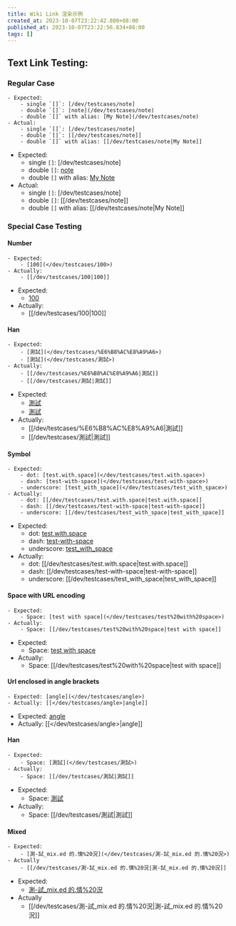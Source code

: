 ```yaml
---
title: Wiki Link 渲染示例
created_at: 2023-10-07T23:22:42.800+08:00
published_at: 2023-10-07T23:22:56.834+08:00
tags: []
---
```

## Text Link Testing:

### Regular Case

```
- Expected:
    - single `[]`: [/dev/testcases/note]
    - double `[]`: [note](/dev/testcases/note)
    - double `[]` with alias: [My Note](/dev/testcases/note)
- Actual:
    - single `[]`: [/dev/testcases/note]
    - double `[]`: [[/dev/testcases/note]]
    - double `[]` with alias: [[/dev/testcases/note|My Note]]
```

- Expected:
    - single `[]`: [/dev/testcases/note]
    - double `[]`: [note](/dev/testcases/note)
    - double `[]` with alias: [My Note](/dev/testcases/note)
- Actual:
    - single `[]`: [/dev/testcases/note]
    - double `[]`: [[/dev/testcases/note]]
    - double `[]` with alias: [[/dev/testcases/note|My Note]]

### Special Case Testing

#### Number

```
- Expected: 
    - [100](</dev/testcases/100>)
- Actually: 
    - [[/dev/testcases/100|100]]
```

- Expected: 
    - [100](</dev/testcases/100>)
- Actually: 
    - [[/dev/testcases/100|100]]
 

#### Han

```
- Expected: 
    - [測試](</dev/testcases/%E6%B8%AC%E8%A9%A6>)
    - [測試](</dev/testcases/測試>)
- Actually: 
    - [[/dev/testcases/%E6%B8%AC%E8%A9%A6|測試]]
    - [[/dev/testcases/測試|測試]]
```

- Expected: 
    - [測試](</dev/testcases/%E6%B8%AC%E8%A9%A6>)
    - [測試](</dev/testcases/測試>)
- Actually: 
    - [[/dev/testcases/%E6%B8%AC%E8%A9%A6|測試]]
    - [[/dev/testcases/測試|測試]]


#### Symbol

```
- Expected:
    - dot: [test.with.space](</dev/testcases/test.with.space>)
    - dash: [test-with-space](</dev/testcases/test-with-space>)
    - underscore: [test_with_space](</dev/testcases/test_with_space>)
- Actually:
    - dot: [[/dev/testcases/test.with.space|test.with.space]]
    - dash: [[/dev/testcases/test-with-space|test-with-space]]
    - underscore: [[/dev/testcases/test_with_space|test_with_space]]
```

- Expected:
    - dot: [test.with.space](</dev/testcases/test.with.space>)
    - dash: [test-with-space](</dev/testcases/test-with-space>)
    - underscore: [test_with_space](</dev/testcases/test_with_space>)
- Actually:
    - dot: [[/dev/testcases/test.with.space|test.with.space]]
    - dash: [[/dev/testcases/test-with-space|test-with-space]]
    - underscore: [[/dev/testcases/test_with_space|test_with_space]]

#### Space with URL encoding
```
- Expected:
    - Space: [test with space](</dev/testcases/test%20with%20space>)
- Actually:
    - Space: [[/dev/testcases/test%20with%20space|test with space]]
```

- Expected:
    - Space: [test with space](</dev/testcases/test%20with%20space>)
- Actually:
    - Space: [[/dev/testcases/test%20with%20space|test with space]]

#### Url enclosed in angle brackets
```
- Expected: [angle](</dev/testcases/angle>)
- Actually: [[</dev/testcases/angle>|angle]]
```
 
- Expected: [angle](</dev/testcases/angle>)
- Actually: [[</dev/testcases/angle>|angle]]

#### Han
```
- Expected:
    - Space: [測試](</dev/testcases/測試>)
- Actually:
    - Space: [[/dev/testcases/測試|測試]]
```

- Expected:
    - Space: [測試](</dev/testcases/測試>)
- Actually:
    - Space: [[/dev/testcases/測試|測試]]

#### Mixed
```
- Expected:
    - [測-試_mix.ed 的.情%20況](</dev/testcases/測-試_mix.ed 的.情%20況>)
- Actually
    - [[/dev/testcases/測-試_mix.ed 的.情%20況|測-試_mix.ed 的.情%20況]]
```

- Expected:
    - [測-試_mix.ed 的.情%20況](</dev/testcases/測-試_mix.ed 的.情%20況>)
- Actually
    - [[/dev/testcases/測-試_mix.ed 的.情%20況|測-試_mix.ed 的.情%20況]]



